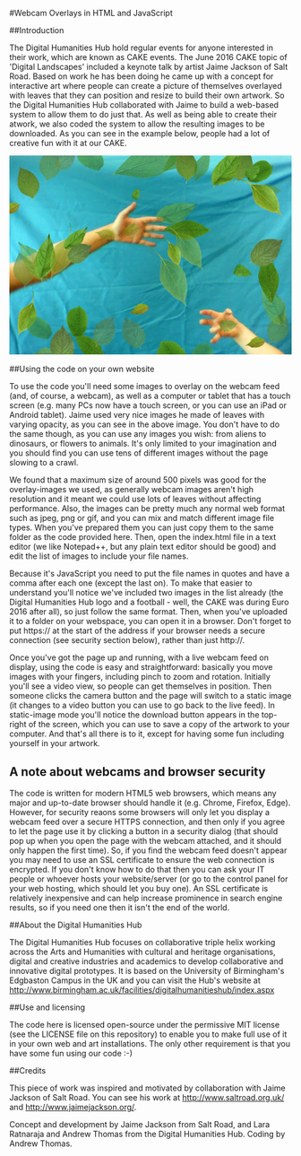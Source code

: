 #Webcam Overlays in HTML and JavaScript

##Introduction

The Digital Humanities Hub hold regular events for anyone interested in their work, which are known as CAKE events. The June 2016 CAKE topic of 'Digital Landscapes' included a keynote talk by artist Jaime Jackson of Salt Road. Based on work he has been doing he came up with a concept for interactive art where people can create a picture of themselves overlayed with leaves that they can position and resize to build their own artwork. So the Digital Humanities Hub collaborated with Jaime to build a web-based system to allow them to do just that. As well as being able to create their atwork, we also coded the system to allow the resulting images to be downloaded. As you can see in the example below, people had a lot of creative fun with it at our CAKE.

![A screenshot of the working code in a browser](./screenshot.jpg)

##Using the code on your own website

To use the code you'll need some images to overlay on the webcam feed (and, of course, a webcam), as well as a computer or tablet that has a touch screen (e.g. many PCs now have a touch screen, or you can use an iPad or Android tablet). Jaime used very nice images he made of leaves with varying opacity, as you can see in the above image. You don't have to do the same though, as you can use any images you wish: from aliens to dinosaurs, or flowers to animals. It's only limited to your imagination and you should find you can use tens of different images without the page slowing to a crawl.

We found that a maximum size of around 500 pixels was good for the overlay-images we used, as generally webcam images aren't high resolution and it meant we could use lots of leaves without affecting performance. Also, the images can be pretty much any normal web format such as jpeg, png or gif, and you can mix and match different image file types. When you've prepared them you can just copy them to the same folder as the code provided here. Then, open the index.html file in a text editor (we like Notepad++, but any plain text editor should be good) and edit the list of images to include your file names.

Because it's JavaScript you need to put the file names in quotes and have a comma after each one (except the last on). To make that easier to understand you'll notice we've included two images in the list already (the Digital Humanities Hub logo and a football - well, the CAKE was during Euro 2016 after all), so just follow the same format. Then, when you've uploaded it to a folder on your webspace, you can open it in a browser. Don't forget to put https:// at the start of the address if your browser needs a secure connection (see security section below), rather than just http://.

Once you've got the page up and running, with a live webcam feed on display, using the code is easy and straightforward: basically you move images with your fingers, including pinch to zoom and rotation. Initially you'll see a video view, so people can get themselves in position. Then someone clicks the camera button and the page will switch to a static image (it changes to a video button you can use to go back to the live feed). In static-image mode you'll notice the download button appears in the top-right of the screen, which you can use to save a copy of the artwork to your computer. And that's all there is to it, except for having some fun including yourself in your artwork.

## A note about webcams and browser security

The code is written for modern HTML5 web browsers, which means any major and up-to-date browser should handle it (e.g. Chrome, Firefox, Edge). However, for security reaons some browsers will only let you display a webcam feed over a secure HTTPS connection, and then only if you agree to let the page use it by clicking a button in a security dialog (that should pop up when you open the page with the webcam attached, and it should only happen the first time). So, if you find the webcam feed doesn't appear you may need to use an SSL certificate to ensure the web connection is encrypted. If you don't know how to do that then you can ask your IT people or whoever hosts your website/server (or go to the control panel for your web hosting, which should let you buy one). An SSL certificate is relatively inexpensive and can help increase prominence in search engine results, so if you need one then it isn't the end of the world.

##About the Digital Humanities Hub

The Digital Humanities Hub focuses on collaborative triple helix working across the Arts and Humanities with cultural and heritage organisations, digital and creative industries and academics to develop collaborative and innovative digital prototypes. It is based on the University of Birmingham's Edgbaston Campus in the UK and you can visit the Hub's website at http://www.birmingham.ac.uk/facilities/digitalhumanitieshub/index.aspx

##Use and licensing

The code here is licensed open-source under the permissive MIT license (see the LICENSE file on this repository) to enable you to make full use of it in your own web and art installations. The only other requirement is that you have some fun using our code :-)

##Credits

This piece of work was inspired and motivated by collaboration with Jaime Jackson of Salt Road. You can see his work at http://www.saltroad.org.uk/ and http://www.jaimejackson.org/.

Concept and development by Jaime Jackson from Salt Road, and Lara Ratnaraja and Andrew Thomas from the Digital Humanities Hub. Coding by Andrew Thomas.


